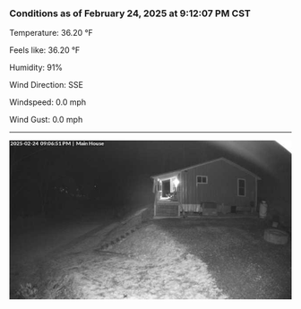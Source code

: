 ### Conditions as of February 24, 2025 at 9:12:07 PM CST 

Temperature: 36.20 &deg;F

Feels like: 36.20 &deg;F

Humidity: 91%

Wind Direction: SSE

Windspeed: 0.0 mph

Wind Gust: 0.0 mph

---

<img src="./images/latest.jpeg"/>

